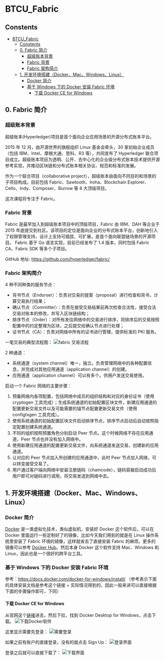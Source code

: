 # BTCU_Fabric

## Constents
- [BTCU_Fabric](#btcufabric)
  - [Constents](#constents)
  - [0. Fabric 简介](#0-fabric-%e7%ae%80%e4%bb%8b)
    - [超级账本背景](#%e8%b6%85%e7%ba%a7%e8%b4%a6%e6%9c%ac%e8%83%8c%e6%99%af)
    - [Fabric 背景](#fabric-%e8%83%8c%e6%99%af)
    - [Fabric 架构简介](#fabric-%e6%9e%b6%e6%9e%84%e7%ae%80%e4%bb%8b)
  - [1. 开发环境搭建（Docker、Mac、Windows、Linux）](#1-%e5%bc%80%e5%8f%91%e7%8e%af%e5%a2%83%e6%90%ad%e5%bb%badockermacwindowslinux)
    - [Docker 简介](#docker-%e7%ae%80%e4%bb%8b)
    - [基于 Windows 下的 Docker 安装 Fabric 环境](#%e5%9f%ba%e4%ba%8e-windows-%e4%b8%8b%e7%9a%84-docker-%e5%ae%89%e8%a3%85-fabric-%e7%8e%af%e5%a2%83)
      - [下载 Docker CE for Windows](#%e4%b8%8b%e8%bd%bd-docker-ce-for-windows)

## 0. Fabric 简介

### 超级账本背景

超级账本(Hyperledger)项目是首个面向企业应用场景的开源分布式账本平台。

2015 年 12 月，由开源世界的旗舰组织 Linux 基金会牵头，30 家初始企业成员（包括 IBM、Intel、摩根大通、思科、R3 等），共同宣布了 Hyperledger 联合项目成立。超级账本项目为透明、公开、去中心化的企业级分布式账本技术提供开源参考实现，并推动区块链和分布式账本相关协议、规范和标准的发展。

作为一个联合项目（collaborative project），超级账本由面向不同目的和场景的子项目构成。目前包括 Fabric、Sawtooth、Iroha、Blockchain Explorer、Cello、Indy、Composer、Burrow 等 8 大顶级项目。

这次课程将专注于 Fabric。

### Fabric 背景

Fabric 是最早加入到超级账本项目中的顶级项目，Fabric 由 IBM、DAH 等企业于 2015 年底提交到社区。该项目的定位是面向企业的分布式账本平台，创新地引入了权限管理支持，设计上支持可插拔、可扩展，是首个面向联盟链场景的开源项目。
Fabric 基于 Go 语言实现，目前已经发布了 1.4 版本，同时包括 Fabric CA、Fabric SDK 等多个子项目。

GitHub 地址: https://github.com/hyperledger/fabric/

### Fabric 架构简介

4 种不同种类的服务节点：
* 背书节点（Endorser）：负责对交易的提案（proposal）进行检查和背书，计算交易执行结果；
* 确认节点（Committer）：负责在接受交易结果前再次检查合法性，接受合法交易对账本的修改，并写入区块链结构；
* 排序节点（Order）：对所有发往网络中的交易进行排序，将排序后的交易按照配置中的约定整理为区块，之后提交给确认节点进行处理；
* 证书节点（CA）：负责对网络中所有的证书进行管理，提供标准的 PKI 服务。

一笔交易的典型流程图：
![fabric 交易流程](image/fabric02.jpg)

2 种通道：
* 系统通道（system channel）唯一，独立。负责管理网络中的各种配置信息，并完成对其他应用通道（application channel）的创建。
* 应用通道（application channel）可以有多个。供用户发送交易使用。

启动一个 Fabric 网络的主要步骤：
1. 预备网络内各项配置，包括网络中成员的组织结构和对应的身份证书（使用 cryptogen 工具完成）；生成系统通道的初始配置区块文件，新建应用通道的配置更新交易文件以及可能需要的锚节点配置更新交易文件（使用 configtxgen 工具完成）。
2. 使用系统通道的初始配置区块文件启动排序节点，排序节点启动后自动按照指定配置创建系统通道。
3. 不同的组织按照预置角色分别启动 Peer 节点。这个时候网络不存在应用通道，Peer 节点也并没有加入网络中。
4. 使用新建应用通道的配置更新交易文件，向系统通道发送交易，创建新的应用通道。
5. 让对应的 Peer 节点加入所创建的应用通道中，此时 Peer 节点加入网络，可以转变接受交易了。
6. 用户通过客户端向网络中安装注册链码（chaincode），链码容器启动成功后用户即可对链码进行调用，将交易发送到网络中去。

## 1. 开发环境搭建（Docker、Mac、Windows、Linux）

### Docker 简介

[Docker](https://www.docker.com/) 是一类虚拟化技术，类似虚拟机，安装好 Docker 这个软件后，可以在 Docker 里面运行一些定制好了的镜像，比如今天我们用到的就是在 Linux 操作系统里安装了 Fabric 环境的镜像，这样就省去了直接安装 Fabric 的麻烦。更多的镜像可以参考 [Docker Hub](https://hub.docker.com/)。然后本身 Docker 这个软件支持 Mac、Windows 和 Linux，因此也是一个很好的跨平台工具。

### 基于 Windows 下的 Docker 安装 Fabric 环境

参考：https://docs.docker.com/docker-for-windows/install/ 
（参考表示下面的具体安装文档是参考这个链接 + 实际情况得到的，因此一般来讲可以直接根据下面的步骤操作即可，下同）

#### 下载 Docker CE for Windows

从官网这个[链接](https://hub.docker.com/search?q=&type=edition&offering=community)进去，然后下拉，找到 Docker Desktop for Windows，点击下载。
![下载Docker软件](./image/fabric03.png)

这里显示需要先登录：
![需要登录](./image/fabric04.png)

如果之前有账户的直接登录，没有的就点击 Sign Up：
![登录界面](image/fabric05.png)

登录之后就可以直接下载了：
![下载界面](image/fabric06.png)


